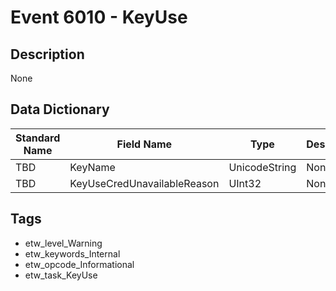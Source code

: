 # Event 6010 - KeyUse

## Description
None

## Data Dictionary
|Standard Name|Field Name|Type|Description|Sample Value|
|---|---|---|---|---|
|TBD|KeyName|UnicodeString|None|`None`|
|TBD|KeyUseCredUnavailableReason|UInt32|None|`None`|

## Tags
* etw_level_Warning
* etw_keywords_Internal
* etw_opcode_Informational
* etw_task_KeyUse
